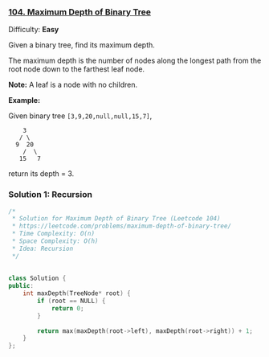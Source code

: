   
### [104\. Maximum Depth of Binary Tree](https://leetcode.com/problems/maximum-depth-of-binary-tree/ )
  
  
Difficulty: **Easy**
  
  
Given a binary tree, find its maximum depth.
  
The maximum depth is the number of nodes along the longest path from the root node down to the farthest leaf node.
  
**Note:** A leaf is a node with no children.
  
**Example:**
  
Given binary tree `[3,9,20,null,null,15,7]`,
  
```
    3
   / \
  9  20
    /  \
   15   7
```
  
return its depth = 3.
  
  
  
### Solution 1: Recursion
  
  
```cpp
/*
 * Solution for Maximum Depth of Binary Tree (Leetcode 104)
 * https://leetcode.com/problems/maximum-depth-of-binary-tree/
 * Time Complexity: O(n)
 * Space Complexity: O(h)
 * Idea: Recursion
 */
  
  
class Solution {
public:
    int maxDepth(TreeNode* root) {
        if (root == NULL) {
            return 0;
        }
  
        return max(maxDepth(root->left), maxDepth(root->right)) + 1;
    }
};
```  
  